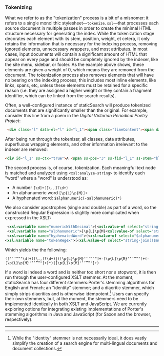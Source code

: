 ### Tokenizing

What we refer to as the "tokenization" process is a bit of a misnomer: it refers to a single monolithic stylesheet—`tokenize.xsl`—that processes each source document in multiple passes in order to create the minimal HTML structure necessary for generating the index. While the tokenization stage decorates each element with its stem, position, weight, et cetera, it only retains the information that is necessary for the indexing process, removing ignored elements, unnecessary wrappers, and most attributes. In most cases, input documents will contain a significant amount of HTML that appear on every page and should be completely ignored by the indexer, like the site menu, sidebar, or footer. As the example above shows, these elements are given a weight of 0, which means they are removed from the document. The tokenization process also removes elements that will have no bearing on the indexing process; this includes most inline elements, like links, spans, etc, unless these elements must be retained for a specific reason (i.e. they are assigned a higher weight or they contain a fragment identifier, which can be linked from the search results). 

Often, a well-configured instance of staticSearch will produce tokenized documents that are significantly smaller than the original. For example, consider this line from a poem in the *Digital Victorian Periodical Poetry Project*:

```html
 <div class="l" data-el="l" id="l_1"><span class="lineContent"><span data-el="hi" class="hi" style="font-variant: small-caps; letter-spacing: 0.06em;">A blush</span>, a smile, a dusk sweet vio<span class="rhyme label_a" data-el="rhyme" title="Masculine rhyme (Final syllable rhymes exactly; for example, Keats/beets.); label: a">let</span>—</span><span class="lineNum">1</span></div>
```

After being run through the tokenizer, all classes, data attributes, superfluous wrapping elements, and other information irrelevant to the indexer are removed:

```html
<div id="l_1" ss-ctx="true">A <span ss-pos="3" ss-fid="l_1" ss-stem="blush">blush</span>, a <span ss-pos="4" ss-fid="l_1" ss-stem="smile">smile</span>, a <span ss-pos="5" ss-fid="l_1" ss-stem="dusk">dusk</span> <span ss-pos="6" ss-fid="l_1" ss-stem="sweet">sweet</span> <span ss-pos="7" ss-fid="l_1" ss-stem="violet">violet</span>—</div>
```

The second process is, of course, tokenization. Each meaningful text node is matched and analyzed using `<xsl:analyze-string>` to identify each "word" where a "word" is understood as:

* A number `[\d]+([\.,]?\d+)`
* An alphanumeric word `[\p{L}\p{M}]+`
* A hyphenated word: `$alphanumeric(-$alphanumeric)*)`

We also consider apostrophes (single and double) as part of a word, so the constructed Regular Expression is slightly more complicated when expressed in the XSLT:

```xml
 <xsl:variable name="numericWithDecimal">[<xsl:value-of select="string-join($allApos,'')"/>\d]+([\.,]?\d+)</xsl:variable>
 <xsl:variable name="alphanumeric">[\p{L}\p{M}<xsl:value-of select="string-join($allApos,'')"/>]+</xsl:variable>
 <xsl:variable name="hyphenatedWord">(<xsl:value-of select="$alphanumeric"/>-<xsl:value-of select="$alphanumeric"/>(-<xsl:value-of select="$alphanumeric"/>)*)</xsl:variable>
<xsl:variable name="tokenRegex">(<xsl:value-of select="string-join(($numericWithDecimal,$hyphenatedWord,$alphanumeric),'|')"/>)</xsl:variable>
```

Which yields the the following:

```text
(['‘’”“"\d]+([\.,]?\d+)|([\p{L}\p{M}'‘’”“"]+-[\p{L}\p{M}'‘’”“"]+(-[\p{L}\p{M}'‘’”“"]+)*)|[\p{L}\p{M}'‘’”“"]+)
```

If a word is indeed a word and is neither too short nor a stopword, it is then run through the user-configured XSLT stemmer. At the moment, staticSearch has four different stemmers:Porter's stemming algorithms for English and French; an "identity" stemmer; and a diacritic stemmer, which simply strips diacritics and is otherwise idempotent.[^02_3_1] Users can specify their own stemmers, but, at the moment, the stemmers need to be implemented identically in both XSLT and JavaScript. We are currently exploring options for integrating existing implementations of Porter's stemming algorithms in Java and JavaScript (for Saxon and the browser, respectively).

---



[^02_3_1]: While the "identity" stemmer is not necessarily ideal, it does vastly simplify the creation of a search engine for multi-lingual documents and document collections.
